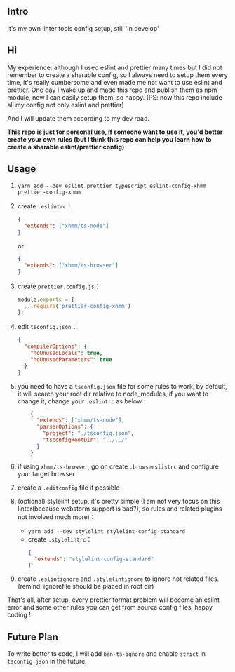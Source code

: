 ## Intro
It's my own linter tools config setup, still 'in develop'

## Hi
My experience: although I used eslint and prettier many times but I did not remember to create a sharable config, so I always need to setup them every time, it's really cumbersome and even made me not want to use eslint and prettier. One day I wake up and made this repo and publish them as npm module, now I can easily setup them, so happy. (PS: now this repo include all my config not only eslint and prettier)

And I will update them according to my dev road. 

**This repo is just for personal use, if someone want to use it, you'd better create your own rules (but I think this repo can help you learn how to create a sharable eslint/prettier config)** 

## Usage 
1. `yarn add --dev eslint prettier typescript eslint-config-xhmm prettier-config-xhmm`
2. create `.eslintrc`：
    ```json
    {
      "extends": ["xhmm/ts-node"]
    }
    ```
    or
    ```json
    {
      "extends": ["xhmm/ts-browser"]
    }
    ```
3. create `prettier.config.js`：
    ```js
    module.exports = {
      ...require('prettier-config-xhmm')
    };
    ```
    
4. edit `tsconfig.json`：
    ```json
    {
      "compilerOptions": {
        "noUnusedLocals": true,
        "noUnusedParameters": true
      }
    }
    ```

6. you need to have a `tsconfig.json` file for some rules to work, by default, it will search your root dir relative to node_modules, if you want to change it, change your `.eslintrc` as below :
    ```json
        {
          "extends": ["xhmm/ts-node"],
          "parserOptions": {
            "project": "./tsconfig.json",
            "tsconfigRootDir": "../../"
          }
        }
    ```
    
5. if using `xhmm/ts-browser`, go on create `.browserslistrc` and configure your target browser
11. create a `.editconfig` file if possible

7. (optional) stylelint setup, it's pretty simple (I am not very focus on this linter(because webstorm support is bad?), so rules and related plugins not involved much more)：
    - `yarn add --dev stylelint stylelint-config-standard`
    - create `.stylelintrc`：
      ```json
      {
        "extends": "stylelint-config-standard"
      }
      ```

10. create `.eslintignore` and `.stylelintignore` to ignore not related files. (remind: ignorefile should be placed in root dir) 

That's all, after setup, every prettier format problem will become an eslint error and some other rules you can get from source config files, happy coding !


## Future Plan

To write better ts code, I will add `ban-ts-ignore` and enable `strict` in `tsconfig.json` in the future.
